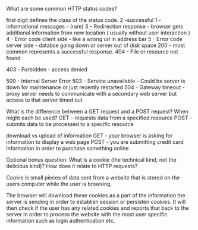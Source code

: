 What are some common HTTP status codes?

first digit defines the class of the status code.
2 -successful
1 - informational messages - (rare)
3 - Redirection response - browser gets additional information from new location ( usually without user interaction )
4 - Error code client side - like a wrong url in address bar
5 - Error code server side - databse going down or server out of disk space
200 - most common represents a successful response.
404 - File or resource  not found

403 - Forbidden - access denied

500 - Internal Server Error 
503 - Service unavailable - Could be server is down for maintenance or just recently restarted
504 - Gateway timeout - proxy server needs to communicate with a secondary web server but access to that server timed out

What is the difference between a GET request and a POST request? When might each be used?
GET - requests data from a specified resource
POST - submits data to be processed to a specific resource

download vs upload of information
GET - your browser is asking for information to display a web page
POST - you are submitting credit card information in order to purchase something online

Optional bonus question: What is a cookie (the technical kind, not the delicious kind)? How does it relate to HTTP requests?

Cookie is small pieces of data sent from a website that is stored on the users computer while the user is browsing.

The browser will download these cookies as a part of the information the server is sending in order to establish session or persisten cookies. It will then check if the user has any related cookies and reports that back to the server in order to process the website with the most user specific information such as login authentication etc.
